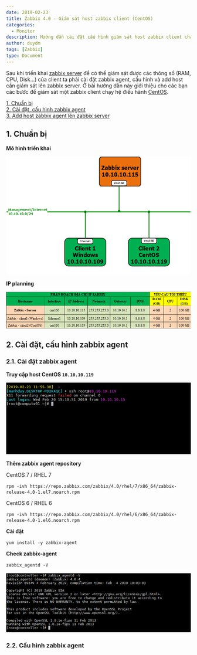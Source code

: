 ```yaml
---
date: 2019-02-23
title: Zabbix 4.0 - Giám sát host zabbix client (CentOS)
categories:
  - Monitor
description: Hướng dẫn cài đặt cấu hình giám sát host zabbix client chạy hệ điều hành CentOS.
author: duydm
tags: [Zabbix]
type: Document
---
```


Sau khi triển khai <a href="https://blog.cloud365.vn/monitor/cai-dat-zabbix-4-lts-tren-centos7/" target="_blank">zabbix server</a> để có thể giám sát được các thông số (RAM, CPU, Disk...) của client ta phải cài đặt zabbix agent, cấu hình và add host cần giám sát lên zabbix server. Ở bài hướng dẫn này giới thiệu cho các bạn các bước để giám sát một zabbix client chạy hệ điều hành <a href="https://blog.cloud365.vn/linux/huong-dan-cai-dat-centos7/" target="_blank">CentOS</a>.

[1. Chuẩn bị](#chuanbi)<br>
[2. Cài đặt, cấu hình zabbix agent](#setup)<br>
[3. Add host zabbix agent lên zabbix server](#host)<br>


<a name="chuanbi"></a>
## 1. Chuẩn bị

**Mô hình triển khai**

![](/images/img-zabbix3-mon-centos/topo-zabbix6.png)

**IP planning**

![](/images/img-zabbix3-mon-centos/Screenshot_1013.png)

<a name="setup"></a>
## 2. Cài đặt, cấu hình zabbix agent

### 2.1. Cài đặt zabbix agent

**Truy cập host CentOS `10.10.10.119`**

![](/images/img-zabbix3-mon-centos/Screenshot_1001.png)

**Thêm zabbix agent repository**

CentOS 7 / RHEL 7

```
rpm -ivh https://repo.zabbix.com/zabbix/4.0/rhel/7/x86_64/zabbix-release-4.0-1.el7.noarch.rpm
```

CentOS 6 / RHEL 6

```
rpm -ivh https://repo.zabbix.com/zabbix/4.0/rhel/6/x86_64/zabbix-release-4.0-1.el6.noarch.rpm
```

**Cài đặt**

```
yum install -y zabbix-agent
```

**Check zabbix-agent**

```
zabbix_agentd -V
```
![](/images/img-zabbix3-mon-centos/Screenshot_981.png)


### 2.2. Cấu hình zabbix agent


